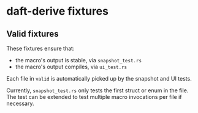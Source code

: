 # daft-derive fixtures

## Valid fixtures

These fixtures ensure that:

* the macro's output is stable, via `snapshot_test.rs`
* the macro's output compiles, via `ui_test.rs`

Each file in `valid` is automatically picked up by the snapshot and UI tests.

Currently, `snapshot_test.rs` only tests the first struct or enum in the file.
The test can be extended to test multiple macro invocations per file if
necessary.
